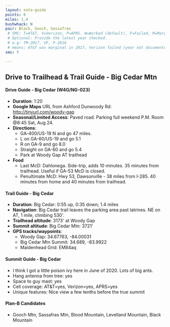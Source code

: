 ```yaml
---
layout: sota-guide
points: 8
miles: 1.4
bushwhack: N
pair: Black, Gooch, Sassafras
 # SMS: T=AT&T, V=Verizon, P=APRS. W=Worked (default), F=Failed, M=Marginal (some failed).
 # Optional: Provide the latest year checked.
 # e.g: TM-2017, VF, P-2016
 # means: AT&T was marginal in 2017, Verizon failed (year not documented), APRS worked in 2016.
sms: Y

---
```


Drive to Trailhead & Trail Guide - Big Cedar Mtn
--------------------------------------------------------
#### Drive Guide - Big Cedar (W4G/NG-023)
* **Duration**: 1:20
* **Google Maps** URL from Ashford Dunwoody Rd: http://tinyurl.com/woody-gap
* **Seasonal/Limited Access**: Paved road.  Parking full weekend P.M. Room @8:45 Sat, Aug 24.
* **Directions**:
    * GA-400/US-19 N and go 47 miles.
    * L on GA-60/US-19 and go 5.1
    * R on GA-9 and go 8.0
    * Straight on GA-60 and go 5.4
    * Park at Woody Gap AT trailhead
* **Food**
    * Last McD: Dahlonega. Side-trip, adds 10 minutes. 35 minutes from trailhead. Useful if GA-53 McD is closed.
    * Penultimate McD: Hwy 53, Dawsonville - 38 miles from I-285.  40 minutes from home and 40 minutes from trailhead.


#### Trail Guide - Big Cedar

* **Duration**: Big Cedar: 0:55 up, 0:35 down; 1.4 miles
* **Navigation**: Big Cedar trail leaves the parking area past latrines.  NE on AT, 1 mile, climbing 530'.
* **Trailhead altitude**: 3173' at Woody Gap
* **Summit altitude**: Big Cedar Mtn: 3721'
* **GPS tracks/waypoints**:
    * Woody Gap: 34.67763, -84.00031
    * Big Cedar Mtn Summit: 34.689, -83.9922
    * Maidenhead Grid: EM84aq

#### Summit Guide - Big Cedar

* I think I got a little poison ivy here in June of 2020. Lots of big ants.
* Hang antenna from tree: yes
* Space to guy mast: yes
* Cell coverage: AT&T=yes, Verizon=yes, APRS=yes
* Unique features: Nice view a few tenths before the true summit

#### Plan-B Candidates

* Gooch Mtn, Sassafras Mtn, Blood Mountain, Levelland Mountain, Black Mountain
